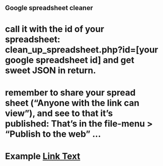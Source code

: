 ## Google spreadsheet cleaner
# call it with the id of your spreadsheet: clean_up_spreadsheet.php?id=[your google spreadsheet id] and get sweet JSON in return.
#  remember to share your spread sheet (“Anyone with the link can view”), and see to that it’s published: That’s in the file-menu > “Publish to the web” ... 
# Example [Link Text]([http://dr.dk)